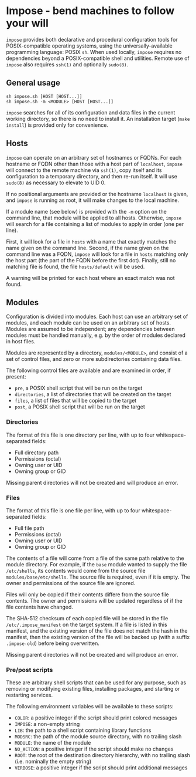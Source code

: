 # Impose - bend machines to follow your will

`impose` provides both declarative and procedural configuration tools for
POSIX-compatible operating systems, using the universally-available programming
language: POSIX `sh`. When used locally, `impose` requires no dependencies
beyond a POSIX-compatible shell and utilities. Remote use of `impose` also
requires `ssh(1)` and optionally `sudo(8)`.

## General usage

```
sh impose.sh [HOST [HOST...]]
sh impose.sh -m <MODULE> [HOST [HOST...]]
```

`impose` searches for all of its configuration and data files in the current
working directory, so there is no need to install it. An installation target
(`make install`) is provided only for convenience.

## Hosts

`impose` can operate on an arbitrary set of hostnames or FQDNs. For each
hostname or FQDN other than those with a host part of `localhost`, `impose`
will connect to the remote machine via `ssh(1)`, copy itself and its
configuration to a temporary directory, and then re-run itself. It will use
`sudo(8)` as necessary to elevate to UID 0.

If no positional arguments are provided or the hostname `localhost` is given,
and `impose` is running as root, it will make changes to the local machine.

If a module name (see below) is provided with the `-m` option on the command
line, that module will be applied to all hosts. Otherwise, `impose` will search
for a file containing a list of modules to apply in order (one per line).

First, it will look for a file in `hosts` with a name that exactly matches the
name given on the command line. Second, if the name given on the command line
was a FQDN, `impose` will look for a file in `hosts` matching only the host
part (the part of the FQDN before the first dot). Finally, still no matching
file is found, the file `hosts/default` will be used.

A warning will be printed for each host where an exact match was not found.

## Modules

Configuration is divided into modules. Each host can use an arbitrary set of
modules, and each module can be used on an arbitrary set of hosts. Modules are
assumed to be independent; any dependencies between modules must be handled
manually, e.g. by the order of modules declared in host files.

Modules are represented by a directory, `modules/<MODULE>`, and consist of a
set of control files, and zero or more subdirectories containing data files.

The following control files are available and are examined in order, if
present:
- `pre`, a POSIX shell script that will be run on the target
- `directories`, a list of directories that will be created on the target
- `files`, a list of files that will be copied to the target
- `post`, a POSIX shell script that will be run on the target

### Directories

The format of this file is one directory per line, with up to four
whitespace-separated fields:

- Full directory path
- Permissions (octal)
- Owning user or UID
- Owning group or GID

Missing parent directories will not be created and will produce an error.

### Files

The format of this file is one file per line, with up to four
whitespace-separated fields:

- Full file path
- Permissions (octal)
- Owning user or UID
- Owning group or GID

The contents of a file will come from a file of the same path relative to the
module directory. For example, if the `base` module wanted to supply the
file `/etc/shells`, its contents would come from the source file
`modules/base/etc/shells`. The source file is required, even if it is empty.
The owner and permissions of the source file are ignored.

Files will only be copied if their contents differe from the source file
contents. The owner and permissions will be updated regardless of if the file
contents have changed.

The SHA-512 checksum of each copied file will be stored in the file
`/etc/.impose_manifest` on the target system. If a file is listed in this
manifest, and the existing version of the file does not match the hash in the
manifest, then the existing version of the file will be backed up (with a
suffix `.impose-old`) before being overwritten.

Missing parent directories will not be created and will produce an error.

### Pre/post scripts

These are arbitrary shell scripts that can be used for any purpose, such as
removing or modifying existing files, installing packages, and starting or
restarting services.

The following environment variables will be available to these scripts:
- `COLOR`: a positive integer if the script should print colored messages
- `IMPOSE`: a non-empty string
- `LIB`: the path to a shell script containing library functions
- `MODSRC`: the path of the module source directory, with no trailing slash
- `MODULE`: the name of the module
- `NO_ACTION`: a positive integer if the script should make no changes
- `ROOT`: the root of the destination directory hierarchy, with no trailing
  slash (i.e. nominally the empty string)
- `VERBOSE`: a positive integer if the script should print additional messages
